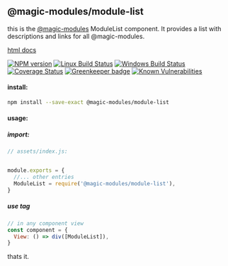 ## @magic-modules/module-list
this is the [@magic-modules](https://github.com/magic-modules)
ModuleList component.
It provides a list with descriptions and links for all @magic-modules.

[html docs](https://magic.github.io/magic-modules/module-list)

[![NPM version][npm-image]][npm-url]
[![Linux Build Status][travis-image]][travis-url]
[![Windows Build Status][appveyor-image]][appveyor-url]
[![Coverage Status][coveralls-image]][coveralls-url]
[![Greenkeeper badge][greenkeeper-image]][greenkeeper-url]
[![Known Vulnerabilities][snyk-image]][snyk-url]

[npm-image]: https://img.shields.io/npm/v/@magic-modules/module-list.svg
[npm-url]: https://www.npmjs.com/package/@magic-modules/module-list
[travis-image]: https://api.travis-ci.org/magic-modules/module-list.svg?branch=master
[travis-url]: https://travis-ci.org/magic-modules/module-list
[appveyor-image]: https://img.shields.io/appveyor/ci/jaeh/module-list/master.svg
[appveyor-url]: https://ci.appveyor.com/project/jaeh/core/branch/master
[coveralls-image]: https://coveralls.io/repos/github/magic-modules/module-list/badge.svg
[coveralls-url]: https://coveralls.io/github/magic-modules/module-list
[greenkeeper-image]: https://badges.greenkeeper.io/magic-modules/module-list.svg
[greenkeeper-url]: https://badges.greenkeeper.io/magic-modules/module-list.svg
[snyk-image]: https://snyk.io/test/github/magic-modules/module-list/badge.svg
[snyk-url]: https://snyk.io/test/github/magic-modules/module-list

#### install:
```bash
npm install --save-exact @magic-modules/module-list
```

#### usage:

##### import:
```javascript
// assets/index.js:


module.exports = {
  //... other entries
  ModuleList = require('@magic-modules/module-list'),
}
```

##### use tag
```javascript
// in any component view
const component = {
  View: () => div([ModuleList]),
}
```

thats it.
